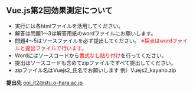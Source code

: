 ## Vue.js第2回効果測定について
- 実行には各htmlファイルを活用してください。
- 解答は問題1～3は解答用紙のwordファイルにお願いします。
- 問題4～5はソースファイルを必ず提出してください。
<font color="red">※採点はwordファイルと提出ファイルで行います。</font>
- Wordにはソースコードから<font color="red">書式なし貼り付け</font>を行ってください。
- 提出はソースコードも含めてzipファイルですべて提出してください。
- zipファイル名はVuejs2_氏名でお願いします
例）Vuejs2_kayano.zip

**提出先**
ooi_it2@stu.o-hara.ac.jp